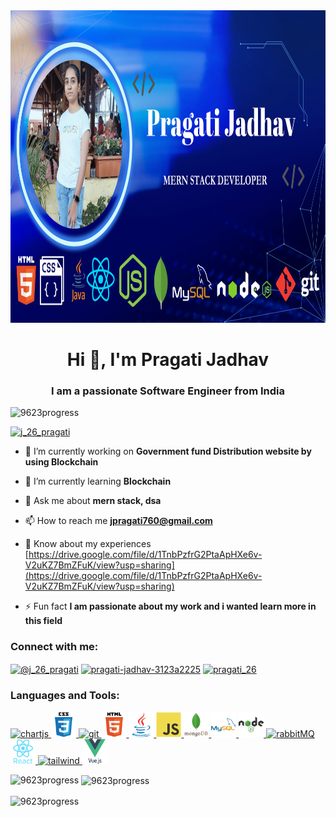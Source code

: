 <img src="./banner.png" height="500px" alt="banner"/>

<h1 align="center">Hi 👋, I'm Pragati Jadhav</h1>
<h3 align="center">I am a passionate Software Engineer from India</h3>

<p align="left"> <img src="https://komarev.com/ghpvc/?username=9623progress&label=Profile%20views&color=0e75b6&style=flat" alt="9623progress" /> </p>



<p align="left"> <a href="https://twitter.com/@j_26_pragati" target="blank"><img src="https://img.shields.io/twitter/follow/@j_26_pragati?logo=twitter&style=for-the-badge" alt="j_26_pragati" /></a> </p>

- 🔭 I’m currently working on **Government fund Distribution website by using Blockchain**

- 🌱 I’m currently learning **Blockchain**

- 💬 Ask me about **mern stack, dsa**

- 📫 How to reach me **jpragati760@gmail.com**

- 📄 Know about my experiences [https://drive.google.com/file/d/1TnbPzfrG2PtaApHXe6v-V2uKZ7BmZFuK/view?usp=sharing](https://drive.google.com/file/d/1TnbPzfrG2PtaApHXe6v-V2uKZ7BmZFuK/view?usp=sharing)

- ⚡ Fun fact **I am passionate about my work and i wanted learn more in this field**

<h3 align="left">Connect with me:</h3>
<p align="left">
<a href="https://twitter.com/@j_26_pragati" target="blank"><img align="center" src="https://raw.githubusercontent.com/rahuldkjain/github-profile-readme-generator/master/src/images/icons/Social/twitter.svg" alt="@j_26_pragati" height="30" width="40" /></a>
<a href="https://linkedin.com/in/pragati-jadhav-3123a2225" target="blank"><img align="center" src="https://raw.githubusercontent.com/rahuldkjain/github-profile-readme-generator/master/src/images/icons/Social/linked-in-alt.svg" alt="pragati-jadhav-3123a2225" height="30" width="40" /></a>
<a href="https://www.leetcode.com/pragati_26" target="blank"><img align="center" src="https://raw.githubusercontent.com/rahuldkjain/github-profile-readme-generator/master/src/images/icons/Social/leet-code.svg" alt="pragati_26" height="30" width="40" /></a>
</p>

<h3 align="left">Languages and Tools:</h3>
<p align="left"> <a href="https://www.chartjs.org" target="_blank" rel="noreferrer"> <img src="https://www.chartjs.org/media/logo-title.svg" alt="chartjs" width="40" height="40"/> </a> <a href="https://www.w3schools.com/css/" target="_blank" rel="noreferrer"> <img src="https://raw.githubusercontent.com/devicons/devicon/master/icons/css3/css3-original-wordmark.svg" alt="css3" width="40" height="40"/> </a> <a href="https://git-scm.com/" target="_blank" rel="noreferrer"> <img src="https://www.vectorlogo.zone/logos/git-scm/git-scm-icon.svg" alt="git" width="40" height="40"/> </a> <a href="https://www.w3.org/html/" target="_blank" rel="noreferrer"> <img src="https://raw.githubusercontent.com/devicons/devicon/master/icons/html5/html5-original-wordmark.svg" alt="html5" width="40" height="40"/> </a> <a href="https://www.java.com" target="_blank" rel="noreferrer"> <img src="https://raw.githubusercontent.com/devicons/devicon/master/icons/java/java-original.svg" alt="java" width="40" height="40"/> </a> <a href="https://developer.mozilla.org/en-US/docs/Web/JavaScript" target="_blank" rel="noreferrer"> <img src="https://raw.githubusercontent.com/devicons/devicon/master/icons/javascript/javascript-original.svg" alt="javascript" width="40" height="40"/> </a> <a href="https://www.mongodb.com/" target="_blank" rel="noreferrer"> <img src="https://raw.githubusercontent.com/devicons/devicon/master/icons/mongodb/mongodb-original-wordmark.svg" alt="mongodb" width="40" height="40"/> </a> <a href="https://www.mysql.com/" target="_blank" rel="noreferrer"> <img src="https://raw.githubusercontent.com/devicons/devicon/master/icons/mysql/mysql-original-wordmark.svg" alt="mysql" width="40" height="40"/> </a> <a href="https://nodejs.org" target="_blank" rel="noreferrer"> <img src="https://raw.githubusercontent.com/devicons/devicon/master/icons/nodejs/nodejs-original-wordmark.svg" alt="nodejs" width="40" height="40"/> </a> <a href="https://www.rabbitmq.com" target="_blank" rel="noreferrer"> <img src="https://www.vectorlogo.zone/logos/rabbitmq/rabbitmq-icon.svg" alt="rabbitMQ" width="40" height="40"/> </a> <a href="https://reactjs.org/" target="_blank" rel="noreferrer"> <img src="https://raw.githubusercontent.com/devicons/devicon/master/icons/react/react-original-wordmark.svg" alt="react" width="40" height="40"/> </a> <a href="https://tailwindcss.com/" target="_blank" rel="noreferrer"> <img src="https://www.vectorlogo.zone/logos/tailwindcss/tailwindcss-icon.svg" alt="tailwind" width="40" height="40"/> </a> <a href="https://vuejs.org/" target="_blank" rel="noreferrer"> <img src="https://raw.githubusercontent.com/devicons/devicon/master/icons/vuejs/vuejs-original-wordmark.svg" alt="vuejs" width="40" height="40"/> </a> </p>

<p><img align="left" src="https://github-readme-stats.vercel.app/api/top-langs?username=9623progress&show_icons=true&locale=en&layout=compact" alt="9623progress" /></p>

<p>&nbsp;<img align="center" src="https://github-readme-stats.vercel.app/api?username=9623progress&show_icons=true&locale=en" alt="9623progress" /></p>

<p><img align="center" src="https://github-readme-streak-stats.herokuapp.com/?user=9623progress&" alt="9623progress" /></p>
